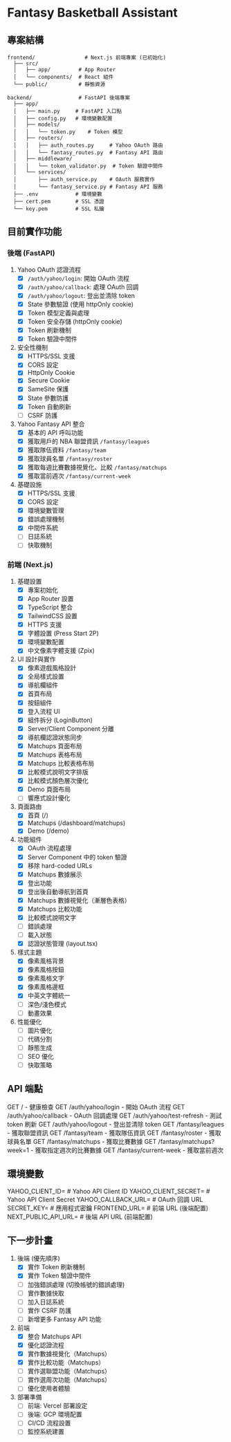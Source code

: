 # Fantasy Basketball Assistant

## 專案結構
```
frontend/                # Next.js 前端專案 (已初始化)
  ├── src/
  │   ├── app/         # App Router
  │   └── components/  # React 組件
  └── public/          # 靜態資源

backend/               # FastAPI 後端專案
  ├── app/
  │   ├── main.py     # FastAPI 入口點
  │   ├── config.py   # 環境變數配置
  │   ├── models/
  │   │   └── token.py    # Token 模型
  │   ├── routers/
  │   │   ├── auth_routes.py     # Yahoo OAuth 路由
  │   │   └── fantasy_routes.py  # Fantasy API 路由
  │   ├── middleware/
  │   │   └── token_validator.py  # Token 驗證中間件
  │   └── services/
  │       ├── auth_service.py    # OAuth 服務實作
  │       └── fantasy_service.py # Fantasy API 服務
  ├── .env            # 環境變數
  ├── cert.pem        # SSL 憑證
  └── key.pem         # SSL 私鑰
```
## 目前實作功能

### 後端 (FastAPI)
1. Yahoo OAuth 認證流程
   - [x] `/auth/yahoo/login`: 開始 OAuth 流程
   - [x] `/auth/yahoo/callback`: 處理 OAuth 回調
   - [x] `/auth/yahoo/logout`: 登出並清除 token
   - [x] State 參數驗證 (使用 httpOnly cookie)
   - [x] Token 模型定義與處理
   - [x] Token 安全存儲 (httpOnly cookie)
   - [x] Token 刷新機制
   - [x] Token 驗證中間件

2. 安全性機制
   - [x] HTTPS/SSL 支援
   - [x] CORS 設定
   - [x] HttpOnly Cookie
   - [x] Secure Cookie
   - [x] SameSite 保護
   - [x] State 參數防護
   - [x] Token 自動刷新
   - [ ] CSRF 防護

3. Yahoo Fantasy API 整合
   - [x] 基本的 API 呼叫功能
   - [x] 獲取用戶的 NBA 聯盟資訊 `/fantasy/leagues`
   - [x] 獲取隊伍資料 `/fantasy/team`
   - [x] 獲取球員名單 `/fantasy/roster`
   - [x] 獲取每週比賽數據視覺化、比較 `/fantasy/matchups`
   - [x] 獲取當前週次 `/fantasy/current-week`

4. 基礎設施
   - [x] HTTPS/SSL 支援
   - [x] CORS 設定
   - [x] 環境變數管理
   - [x] 錯誤處理機制
   - [x] 中間件系統
   - [ ] 日誌系統
   - [ ] 快取機制

### 前端 (Next.js)
1. 基礎設置
   - [x] 專案初始化
   - [x] App Router 設置
   - [x] TypeScript 整合
   - [x] TailwindCSS 設置
   - [x] HTTPS 支援
   - [x] 字體設置 (Press Start 2P)
   - [x] 環境變數配置
   - [x] 中文像素字體支援 (Zpix)

2. UI 設計與實作
   - [x] 像素遊戲風格設計
   - [x] 全局樣式設置
   - [x] 導航欄組件
   - [x] 首頁布局
   - [x] 按鈕組件
   - [x] 登入流程 UI
   - [x] 組件拆分 (LoginButton)
   - [x] Server/Client Component 分離
   - [x] 導航欄認證狀態同步
   - [x] Matchups 頁面布局
   - [x] Matchups 表格布局
   - [x] Matchups 比較表格布局
   - [x] 比較模式說明文字排版
   - [x] 比較模式顏色層次優化
   - [x] Demo 頁面布局
   - [ ] 響應式設計優化

3. 頁面路由
   - [x] 首頁 (/)
   - [x] Matchups (/dashboard/matchups)
   - [x] Demo (/demo)

4. 功能組件
   - [x] OAuth 流程處理
   - [x] Server Component 中的 token 驗證
   - [x] 移除 hard-coded URLs
   - [x] Matchups 數據展示
   - [x] 登出功能
   - [x] 登出後自動導航到首頁
   - [x] Matchups 數據視覺化（漸層色表格）
   - [x] Matchups 比較功能
   - [x] 比較模式說明文字
   - [ ] 錯誤處理
   - [ ] 載入狀態
   - [x] 認證狀態管理 (layout.tsx)

5. 樣式主題
   - [x] 像素風格背景
   - [x] 像素風格按鈕
   - [x] 像素風格文字
   - [x] 像素風格邊框
   - [x] 中英文字體統一
   - [ ] 深色/淺色模式
   - [ ] 動畫效果

6. 性能優化
   - [ ] 圖片優化
   - [ ] 代碼分割
   - [ ] 靜態生成
   - [ ] SEO 優化
   - [ ] 快取策略

## API 端點

GET  /                         - 健康檢查
GET  /auth/yahoo/login        - 開始 OAuth 流程
GET  /auth/yahoo/callback     - OAuth 回調處理
GET  /auth/yahoo/test-refresh - 測試 token 刷新
GET  /auth/yahoo/logout       - 登出並清除 token
GET  /fantasy/leagues         - 獲取聯盟資訊
GET  /fantasy/team           - 獲取隊伍資訊
GET  /fantasy/roster         - 獲取球員名單
GET  /fantasy/matchups         - 獲取比賽數據
GET  /fantasy/matchups?week=1  - 獲取指定週次的比賽數據
GET  /fantasy/current-week     - 獲取當前週次

## 環境變數

YAHOO_CLIENT_ID=     # Yahoo API Client ID
YAHOO_CLIENT_SECRET= # Yahoo API Client Secret
YAHOO_CALLBACK_URL=  # OAuth 回調 URL
SECRET_KEY=          # 應用程式密鑰
FRONTEND_URL=       # 前端 URL (後端配置)
NEXT_PUBLIC_API_URL= # 後端 API URL (前端配置)

## 下一步計畫
1. 後端 (優先順序)
   - [x] 實作 Token 刷新機制
   - [x] 實作 Token 驗證中間件
   - [ ] 加強錯誤處理 (切換帳號的錯誤處理)
   - [ ] 實作數據快取
   - [ ] 加入日誌系統
   - [ ] 實作 CSRF 防護
   - [ ] 新增更多 Fantasy API 功能

2. 前端
   - [x] 整合 Matchups API
   - [x] 優化認證流程
   - [x] 實作數據視覺化（Matchups）
   - [x] 實作比較功能（Matchups）
   - [ ] 實作選聯盟功能（Matchups）
   - [ ] 實作選周次功能（Matchups）
   - [ ] 優化使用者體驗

3. 部署準備
   - [ ] 前端: Vercel 部署設定
   - [ ] 後端: GCP 環境配置
   - [ ] CI/CD 流程設置
   - [ ] 監控系統建置